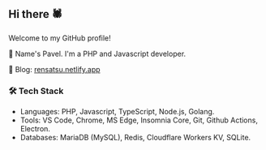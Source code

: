 <!--
![Waves](https://github.com/rensatsu/rensatsu/blob/master/waves.svg)
-->
## Hi there 🕷

Welcome to my GitHub profile!

🔸 Name's Pavel. I'm a PHP and Javascript developer.

🔸 Blog: [rensatsu.netlify.app](https://rensatsu.netlify.app)

### 🛠 Tech Stack
* Languages: PHP, Javascript, TypeScript, Node.js, Golang.
* Tools: VS Code, Chrome, MS Edge, Insomnia Core, Git, Github Actions, Electron.
* Databases: MariaDB (MySQL), Redis, Cloudflare Workers KV, SQLite.
